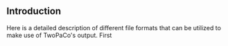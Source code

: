 Introduction
------------
Here is a detailed description of different file formats that can be utilized to
make use of TwoPaCo's output. First